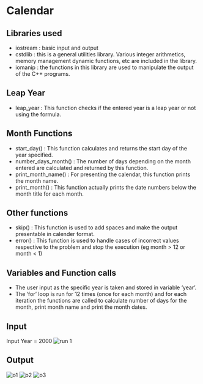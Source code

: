 # Calendar

## Libraries used
- iostream : basic input and output
- cstdlib : this is a general utilities library. Various integer arithmetics, memory management dynamic functions, etc are included in the library.
- iomanip : the functions in this library are used to manipulate the output of the C++ programs.

## Leap Year
- leap_year  : This function checks if the entered year is a leap year or not using the formula.

## Month Functions
- start_day() : This function calculates and returns the start day of the year specified.
- number_days_month() : The number of days depending on the month entered are calculated and returned by this function.
- print_month_name() : For presenting the calendar, this function prints the month name.
- print_month() : This function actually prints the date numbers below the month title for each month.

## Other functions
- skip() : This function is used to add spaces and make the output presentable in calender format.
- error() : This function is used to handle cases of incorrect values respective to the problem and stop the execution (eg month > 12 or month < 1)

## Variables and Function calls
- The user input as the specific year is taken and stored in variable ‘year’.
- The ‘for’ loop is run for 12 times (once for each month) and for each iteration the functions are called to calculate number of days for the month, print month name and print the month dates.


## Input
Input Year = 2000
![run 1](https://user-images.githubusercontent.com/99204211/182341372-2876ae12-5410-4e85-aa94-1ccba38a2c2f.jpeg)

## Output
![o1](https://user-images.githubusercontent.com/99204211/182341400-2d594ea7-d02a-4fbf-b92b-1d6a61c37869.jpeg) 
![o2](https://user-images.githubusercontent.com/99204211/182341405-759ddb74-9747-4b55-8bf9-3d8f00635189.jpeg) 
![o3](https://user-images.githubusercontent.com/99204211/182341410-bb80d775-2b3f-4718-812a-91829e47feed.jpeg)
